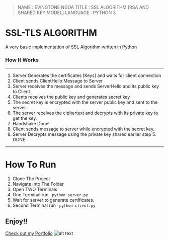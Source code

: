 
 > NAME        : EVINGTONE NGOA
 > TITLE       : SSL ALGORITHM [RSA AND SHARED KEY MODEL]
 > LANGUAGE    : PYTHON 3
 
 # SSL-TLS ALGORITHM
A very basic implementation of SSL Algorithm written in Python
### How It Works
---------------------------------------------------------------------------------------- 
1. Server Generates the certificates [Keys] and waits for client connection 
2. Client sends ClientHello Message to Server 
3. Server receives the message and sends ServerHello and its public key to Client 
4. Clients receives the public key and generates secret key 
5. The secret key is encrypted with the server public key and sent to the server. 
6. The server receives the ciphertext and decrypts with its private key to get the key. 
7. Handshake Done! 
8. Client sends message to server while encrypted with the secret key. 
9. Server Decrypts message using the private key shared earlier step 5.
DONE
--------------------------------------------------------------------------------------- 
# How To Run
1. Clone The Project
2. Navigate Into The Folder
3. Open TWO Terminals
4. One Terminal run ``` python server.py```
5. Wait for server to generate certificates.
6. Second Terminal run   ``` python client.py```

## Enjoy!!



[Check out my Portfolio](http://evin.me.ke/ "Evin's portfolio")
![alt text](http://evin.me.ke/wp-content/uploads/2016/07/evin-100X50.png "Check Out My portfolio")
